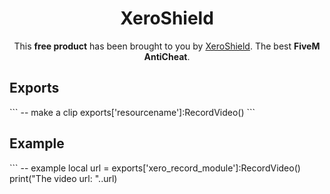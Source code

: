 <h1 align='center'>XeroShield</h1>
<p align='center'>
    This <b>free product</b> has been brought to you by <a href="https://discord.gg/eYH7Ek6Zpb">XeroShield</a>. The best <b> FiveM AntiCheat</b>.
</p>

<h2>
    Exports
</h2>
```
-- make a clip
exports['resourcename']:RecordVideo()
```

<h2>
    Example
</h2>
```
-- example
local url = exports['xero_record_module']:RecordVideo()
print("The video url: "..url)

```
